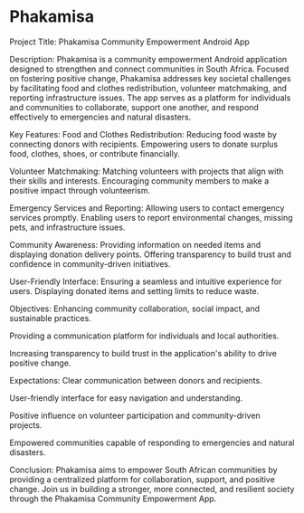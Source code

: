 # Phakamisa
Project Title: Phakamisa Community Empowerment Android App

Description: Phakamisa is a community empowerment Android application designed to strengthen and connect communities in South Africa. Focused on fostering positive change, Phakamisa addresses key societal challenges by facilitating food and clothes redistribution, volunteer matchmaking, and reporting infrastructure issues. The app serves as a platform for individuals and communities to collaborate, support one another, and respond effectively to emergencies and natural disasters.

Key Features: 
Food and Clothes Redistribution: Reducing food waste by connecting donors with recipients. Empowering users to donate surplus food, clothes, shoes, or contribute financially.

Volunteer Matchmaking: Matching volunteers with projects that align with their skills and interests. Encouraging community members to make a positive impact through volunteerism.

Emergency Services and Reporting: Allowing users to contact emergency services promptly. Enabling users to report environmental changes, missing pets, and infrastructure issues.

Community Awareness: Providing information on needed items and displaying donation delivery points. Offering transparency to build trust and confidence in community-driven initiatives.

User-Friendly Interface: Ensuring a seamless and intuitive experience for users. Displaying donated items and setting limits to reduce waste.


Objectives: 
Enhancing community collaboration, social impact, and sustainable practices. 

Providing a communication platform for individuals and local authorities. 

Increasing transparency to build trust in the application's ability to drive positive change.


Expectations: 
Clear communication between donors and recipients. 

User-friendly interface for easy navigation and understanding. 

Positive influence on volunteer participation and community-driven projects. 

Empowered communities capable of responding to emergencies and natural disasters.


Conclusion: 
Phakamisa aims to empower South African communities by providing a centralized platform for collaboration, support, and positive change. Join us in building a stronger, more connected, and resilient society through the Phakamisa Community Empowerment App.
